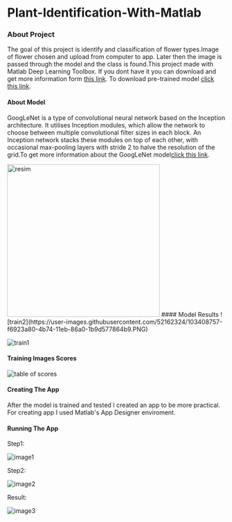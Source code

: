 # Plant-Identification-With-Matlab

### About Project
The goal of this project is identify and classification of flower types.Image of flower chosen and upload from computer to app. Later then the image is passed through the model and the class is found.This project made with Matlab Deep Learning Toolbox. If you dont have it you can download and get more information form [this link](https://www.mathworks.com/products/deep-learning.html). To download pre-trained model [click this link](https://github.com/helinozgur/Plant-Identification-With-Matlab/releases/tag/%23model).
#### About Model
GoogLeNet is a type of convolutional neural network based on the Inception architecture. It utilises Inception modules, which allow the network to choose between multiple convolutional filter sizes in each block. An Inception network stacks these modules on top of each other, with occasional max-pooling layers with stride 2 to halve the resolution of the grid.To get more information about the GoogLeNet model[click this link](https://www.geeksforgeeks.org/understanding-googlenet-model-cnn-architecture/).

<img width="352" alt="resim" src="https://user-images.githubusercontent.com/52162324/103408711-b632bc80-4b74-11eb-99b5-b80486dca661.png">
#### Model Results
![train2](https://user-images.githubusercontent.com/52162324/103408757-f6923a80-4b74-11eb-86a0-1b9d577864b9.PNG)

![train1](https://user-images.githubusercontent.com/52162324/103408775-0578ed00-4b75-11eb-9938-0cbde44b945a.PNG)

#### Training Images Scores
![table of scores](https://user-images.githubusercontent.com/52162324/103408861-525cc380-4b75-11eb-8066-bc33cd6a05c0.PNG)

#### Creating The App
After the model is trained and tested I created an app to be more practical. For creating app I used Matlab's App Designer enviroment.
#### Running The App
Step1:

![image1](https://user-images.githubusercontent.com/52162324/103409323-57bb0d80-4b77-11eb-974b-7e832a6d03c8.PNG)

Step2:

![image2](https://user-images.githubusercontent.com/52162324/103409349-715c5500-4b77-11eb-8616-ac689878bf58.PNG)

Result:

![image3](https://user-images.githubusercontent.com/52162324/103409482-1b3be180-4b78-11eb-9b7e-85d3f40451a1.PNG)
